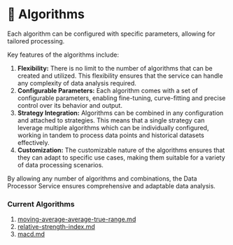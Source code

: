 # 🎼 Algorithms

Each algorithm can be configured with specific parameters, allowing for tailored processing.

Key features of the algorithms include:

1. **Flexibility:** There is no limit to the number of algorithms that can be created and utilized. This flexibility ensures that the service can handle any complexity of data analysis required.
2. **Configurable Parameters:** Each algorithm comes with a set of configurable parameters, enabling fine-tuning, curve-fitting and precise control over its behavior and output.
3. **Strategy Integration:** Algorithms can be combined in any configuration and attached to strategies. This means that a single strategy can leverage multiple algorithms which can be individually configured, working in tandem to process data points and historical datasets effectively.
4. **Customization:** The customizable nature of the algorithms ensures that they can adapt to specific use cases, making them suitable for a variety of data processing scenarios.

By allowing any number of algorithms and combinations, the Data Processor Service ensures comprehensive and adaptable data analysis.

### Current Algorithms

1. [moving-average-average-true-range.md](moving-average-average-true-range.md "mention")
2. [relative-strength-index.md](relative-strength-index.md "mention")
3. [macd.md](macd.md "mention")
